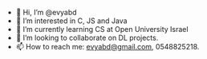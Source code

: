 - 👋 Hi, I’m @evyabd
- 👀 I’m interested in C, JS and Java
- 🌱 I’m currently learning CS at Open University Israel
- 💞️ I’m looking to collaborate on DL projects.
- 📫 How to reach me: evyabd@gmail.com, 0548825218.

<!---
evyabd/evyabd is a ✨ special ✨ repository because its `README.md` (this file) appears on your GitHub profile.
You can click the Preview link to take a look at your changes.
--->
